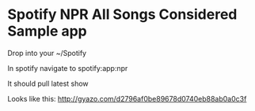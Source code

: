 # Spotify NPR All Songs Considered Sample app

Drop into your ~/Spotify

In spotify navigate to spotify:app:npr

It should pull latest show

Looks like this:
http://gyazo.com/d2796af0be89678d0740eb88ab0a0c3f